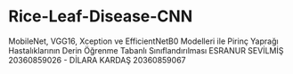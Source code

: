 # Rice-Leaf-Disease-CNN
MobileNet, VGG16, Xception ve EfficientNetB0 Modelleri ile Pirinç Yaprağı Hastalıklarının Derin Öğrenme Tabanlı Sınıflandırılması
ESRANUR SEVİLMİŞ 20360859026 - DİLARA KARDAŞ 20360859067
